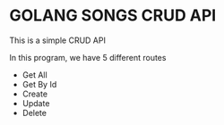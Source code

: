 # GOLANG SONGS CRUD API

This is a simple CRUD API 

In this program, we have 5 different routes
- Get All
- Get By Id
- Create
- Update
- Delete